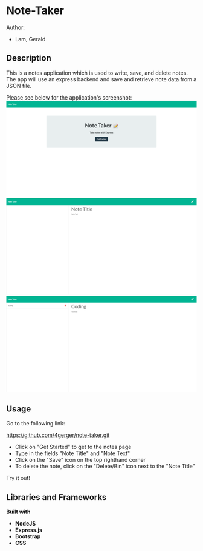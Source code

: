 # Note-Taker

Author:
- Lam, Gerald

## Description

This is a notes application which is used to write, save, and delete notes. The app will use an express backend and save and retrieve note data from a JSON file.

Please see below for the application's screenshot:
![screenshot](public/assets/img/screenshot1.png)
![screenshot](public/assets/img/screenshot2.png)
![screenshot](public/assets/img/screenshot3.png)

## Usage

Go to the following link: 

https://github.com/4gerger/note-taker.git

- Click on "Get Started" to get to the notes page
- Type in the fields "Note Title" and "Note Text"
- Click on the "Save" icon on the top righthand corner
- To delete the note, click on the "Delete/Bin" icon next to the "Note Title"

Try it out!

## Libraries and Frameworks

<b>Built with<b>

- NodeJS
- Express.js
- Bootstrap
- CSS


